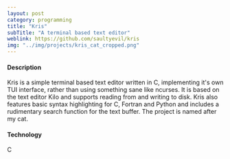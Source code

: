 ```yaml
---
layout: post
category: programming
title: "Kris"
subTitle: "A terminal based text editor"
weblink: https://github.com/saultyevil/kris
img: "../img/projects/kris_cat_cropped.png"
---
```


#### Description

Kris is a simple terminal based text editor written in C, implementing
it's own TUI interface, rather than using something sane like ncurses.
It is based on the text editor Kilo and supports reading from and writing
to disk. Kris also features basic syntax highlighting for C, Fortran
and Python and includes a rudimentary search function for the text
buffer. The project is named after my cat.

#### Technology

C
